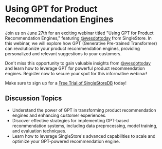 # Using GPT for Product Recommendation Engines

Join us on June 27th for an exciting webinar titled "Using GPT for Product Recommendation Engines," featuring [@wesdottoday](https://github.com/wesdottoday) from SingleStore. In this webinar, we will explore how GPT (Generative Pre-trained Transformer) can revolutionize your product recommendation engines, providing personalized and relevant suggestions to your customers.

Don't miss this opportunity to gain valuable insights from [@wesdottoday](https://github.com/wesdottoday) and learn how to leverage GPT for powerful product recommendation engines. Register now to secure your spot for this informative webinar!

Make sure to sign up for a [Free Trial of SingleStoreDB](https://www.singlestore.com/cloud-trial/?utm_campaign=7014X000002eefLQAQ&utm_medium=webinar&utm_source=singlestore&utm_content=repo-link) today!

## Discussion Topics

- Understand the power of GPT in transforming product recommendation engines and enhancing customer experiences.
- Discover effective strategies for implementing GPT-based recommendation systems, including data preprocessing, model training, and evaluation techniques.
- Learn how to leverage SingleStore's advanced capabilities to scale and optimize your GPT-powered recommendation engine.
